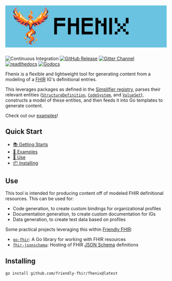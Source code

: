 # ![Fhenix](./docs/phenix-logo.png)

![Continuous Integration](https://img.shields.io/github/actions/workflow/status/friendly-fhir/fhenix/.github%2Fworkflows%2Fpostsubmit.yaml?logo=github)
[![GitHub Release](https://img.shields.io/github/v/release/friendly-fhir/fhenix?include_prereleases)][github-releases]
[![Gitter Channel](https://img.shields.io/badge/matrix-%23friendly--fhir-darkcyan?logo=gitter)][gitter-channel]
[![readthedocs](https://img.shields.io/badge/docs-readthedocs-blue?logo=readthedocs&logoColor=white)][docs]
[![Godocs](https://img.shields.io/badge/docs-reference-blue?logo=go&logoColor=white)][go-docs]

Fhenix is a flexible and lightweight tool for generating content from a modeling
of a [FHIR] IG's definitional entries.

This leverages packages as defined in the [Simplifier registry], parses their
relevant entities ([`StructureDefinition`], [`CodeSystem`], and
[`ValueSet`]), constructs a model of these entities, and then feeds it into Go
templates to generate content.

Check out our [examples](./examples)!

[FHIR]: https://www.hl7.org/fhir/
[`ValueSet`]: https://www.hl7.org/fhir/valueset.html
[`CodeSystem`]: https://www.hl7.org/fhir/codesystem.html
[`StructureDefinition`]: https://www.hl7.org/fhir/structuredefinition.html

[gitter-channel]: https://matrix.to/#/#friendly-fhir:gitter.im
[docs]: https://friendly-fhir.github.io/fhenix/
[go-docs]: https://pkg.go.dev/github.com/friendly-fhir/fhenix
[github-releases]: https://github.com/friendly-fhir/fhenix/releases
[Simplifier registry]: https://simplifier.net

## Quick Start

* [📚 Getting Starts][docs]
* [🚂 Examples](./examples)
* [🚀 Use](#use)
* [📦 Installing](#installing)

## Use

This tool is intended for producing content off of modeled FHIR definitional
resources. This can be used for:

* Code generation, to create custom bindings for organizational profiles
* Documentation generation, to create custom documentation for IGs
* Data generation, to create test data based on profiles

Some practical projects leveraging this within [Friendly FHIR]:

* [`go-fhir`](https://github.com/friendly-fhir/go-fhir):
  A Go library for working with FHIR resources
* [`fhir-jsonschema`](https://github.com/friendly-fhir/fhir-jsonschema):
  Hosting of FHIR [JSON Schema] definitions

[Friendly FHIR]: https://github.com/friendly-fhir
[JSON Schema]: https://json-schema.org

## Installing

```bash
go install github.com/friendly-fhir/fhenix@latest
```
